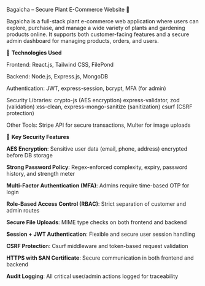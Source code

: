 Bagaicha – Secure Plant E-Commerce Website 🌿 

Bagaicha is a full-stack plant e-commerce web application where users can explore, purchase, and manage a wide variety of plants and gardening products online. It supports both customer-facing features and a secure admin dashboard for managing products, orders, and users.


🚀 **Technologies Used**

Frontend: React.js, Tailwind CSS, FilePond

Backend: Node.js, Express.js, MongoDB

Authentication: JWT, express-session, bcrypt, MFA (for admin)

Security Libraries:
crypto-js (AES encryption)
express-validator, zod (validation)
xss-clean, express-mongo-sanitize (sanitization)
csurf (CSRF protection)

Other Tools: Stripe API for secure transactions, Multer for image uploads


🔐 **Key Security Features**

**AES Encryption**: Sensitive user data (email, phone, address) encrypted before DB storage

**Strong Password Policy**: Regex-enforced complexity, expiry, password history, and strength meter

**Multi-Factor Authentication (MFA)**: Admins require time-based OTP for login

**Role-Based Access Control (RBAC)**: Strict separation of customer and admin routes

**Secure File Uploads**: MIME type checks on both frontend and backend

**Session + JWT Authentication**: Flexible and secure user session handling

**CSRF Protectio**n: Csurf middleware and token-based request validation

**HTTPS with SAN Certificate**: Secure communication in both frontend and backend

**Audit Logging**: All critical user/admin actions logged for traceability
